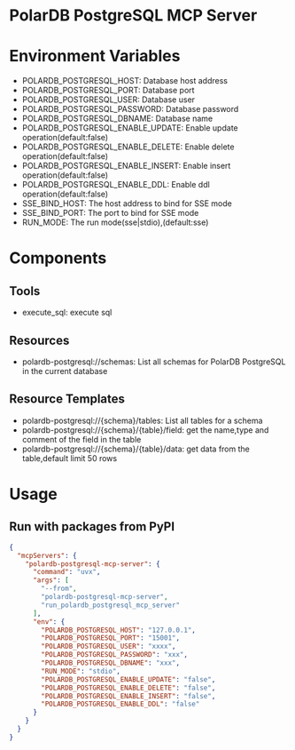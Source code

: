 PolarDB PostgreSQL MCP Server
=======================
# Environment Variables  
* POLARDB_POSTGRESQL_HOST: Database host address  
* POLARDB_POSTGRESQL_PORT: Database port 
* POLARDB_POSTGRESQL_USER: Database user  
* POLARDB_POSTGRESQL_PASSWORD: Database password  
* POLARDB_POSTGRESQL_DBNAME: Database name  
* POLARDB_POSTGRESQL_ENABLE_UPDATE: Enable update operation(default:false)  
* POLARDB_POSTGRESQL_ENABLE_DELETE:  Enable delete operation(default:false)  
* POLARDB_POSTGRESQL_ENABLE_INSERT:  Enable insert operation(default:false)  
* POLARDB_POSTGRESQL_ENABLE_DDL:  Enable ddl operation(default:false)  
* SSE_BIND_HOST: The host address to bind for SSE mode  
* SSE_BIND_PORT: The port to bind for SSE mode  
* RUN_MODE: The run mode(sse|stdio),(default:sse)  
# Components
## Tools
* execute_sql: execute sql  
## Resources
* polardb-postgresql://schemas: List all schemas for PolarDB PostgreSQL in the current database  
## Resource Templates
* polardb-postgresql://{schema}/tables: List all tables for a schema 
* polardb-postgresql://{schema}/{table}/field: get the name,type and comment of the field in the table  
* polardb-postgresql://{schema}/{table}/data:  get data from the table,default limit 50 rows  
# Usage
## Run with packages from PyPI
```json
{
  "mcpServers": {
    "polardb-postgresql-mcp-server": {
      "command": "uvx",
      "args": [
        "--from",
        "polardb-postgresql-mcp-server",
        "run_polardb_postgresql_mcp_server"
      ],
      "env": {
        "POLARDB_POSTGRESQL_HOST": "127.0.0.1",
        "POLARDB_POSTGRESQL_PORT": "15001",
        "POLARDB_POSTGRESQL_USER": "xxxx",
        "POLARDB_POSTGRESQL_PASSWORD": "xxx",
        "POLARDB_POSTGRESQL_DBNAME": "xxx",
        "RUN_MODE": "stdio",
        "POLARDB_POSTGRESQL_ENABLE_UPDATE": "false",
        "POLARDB_POSTGRESQL_ENABLE_DELETE": "false",
        "POLARDB_POSTGRESQL_ENABLE_INSERT": "false",
        "POLARDB_POSTGRESQL_ENABLE_DDL": "false"
      }
    }
  }
}
```